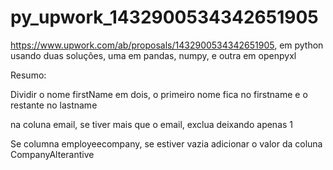 # py_upwork_1432900534342651905
https://www.upwork.com/ab/proposals/1432900534342651905, em python usando duas soluções, uma em pandas, numpy, e outra em openpyxl


Resumo:

Dividir o nome firstName em dois, o primeiro nome fica no firstname e o restante no lastname

na coluna email, se tiver mais que o email, exclua deixando apenas 1

Se columna employeecompany, se estiver vazia adicionar o valor da coluna CompanyAlterantive
